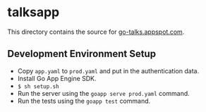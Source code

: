 talksapp
========

This directory contains the source for [go-talks.appspot.com](http://go-talks.appspot.com).

Development Environment Setup
-----------------------------

- Copy `app.yaml` to `prod.yaml` and put in the authentication data.
- Install Go App Engine SDK.
- `$ sh setup.sh`
- Run the server using the `goapp serve prod.yaml` command.
- Run the tests using the `goapp test` command.
